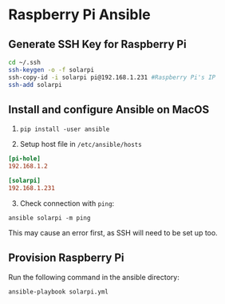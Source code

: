 Raspberry Pi Ansible
===

Generate SSH Key for Raspberry Pi
---

```zsh
cd ~/.ssh
ssh-keygen -o -f solarpi
ssh-copy-id -i solarpi pi@192.168.1.231 #Raspberry Pi's IP
ssh-add solarpi
```



Install and configure Ansible on MacOS
---

1. `pip install -user ansible`

2. Setup host file in `/etc/ansible/hosts`

```ini
[pi-hole]
192.168.1.2

[solarpi]
192.168.1.231
```

3. Check connection with `ping`:

`ansible solarpi -m ping`

This may cause an error first, as SSH will need to be set up too.

Provision Raspberry Pi
---

Run the following command in the ansible directory:

`ansible-playbook solarpi.yml`